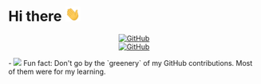 # Hi there <img src="https://raw.githubusercontent.com/ABSphreak/ABSphreak/master/gifs/Hi.gif" width="30px">

<p align="center">
<a href="https://github.com/shrinidhi99"><img src="https://avatars1.githubusercontent.com/u/32514046?s=460&u=df682293524053c34ccf75b31ccdfef03660c078&v=4" alt="GitHub" width="80"></a>
<br>
<a href="https://github.com/shrinidhi99"><img src="https://img.shields.io/badge/shrinidhi-github-blue" alt="GitHub"></a>
</p>
- <img src="https://media.tenor.com/images/3bccfef3258a3bd826fc6344c73cd42b/tenor.gif" width="35px"> Fun fact: Don't go by the `greenery` of my GitHub contributions. Most of them were for my learning.
